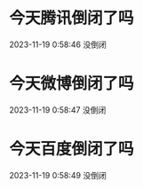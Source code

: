 # 今天腾讯倒闭了吗

2023-11-19 0:58:46 没倒闭

# 今天微博倒闭了吗

2023-11-19 0:58:47 没倒闭

# 今天百度倒闭了吗

2023-11-19 0:58:49 没倒闭

